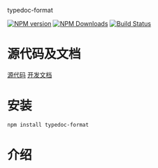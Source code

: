 typedoc-format


[![NPM version][npm-image]][npm-url]
[![NPM Downloads][downloads-image]][npm-url]
[![Build Status](https://travis-ci.org/heifade/typedoc-format.svg?branch=master)](https://travis-ci.org/heifade/typedoc-format)

[npm-image]: https://img.shields.io/npm/v/typedoc-format.svg?style=flat-square
[npm-url]: https://npmjs.org/package/typedoc-format
[downloads-image]: https://img.shields.io/npm/dm/typedoc-format.svg

# 源代码及文档
[源代码](https://github.com/heifade/typedoc-format)
[开发文档](https://heifade.github.io/typedoc-format/)

# 安装
```bash
npm install typedoc-format
```

# 介绍
